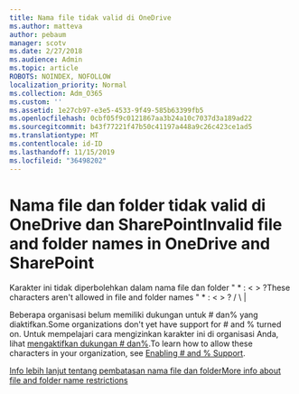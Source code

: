 ```yaml
---
title: Nama file tidak valid di OneDrive
ms.author: matteva
author: pebaum
manager: scotv
ms.date: 2/27/2018
ms.audience: Admin
ms.topic: article
ROBOTS: NOINDEX, NOFOLLOW
localization_priority: Normal
ms.collection: Adm_O365
ms.custom: ''
ms.assetid: 1e27cb97-e3e5-4533-9f49-585b63399fb5
ms.openlocfilehash: 0cbf05f9c0121867aa3b24a10c7037d3a189ad22
ms.sourcegitcommit: b43f77221f47b50c41197a448a9c26c423ce1ad5
ms.translationtype: MT
ms.contentlocale: id-ID
ms.lasthandoff: 11/15/2019
ms.locfileid: "36498202"
---
```

# <a name="invalid-file-and-folder-names-in-onedrive-and-sharepoint"></a><span data-ttu-id="b9b72-102">Nama file dan folder tidak valid di OneDrive dan SharePoint</span><span class="sxs-lookup"><span data-stu-id="b9b72-102">Invalid file and folder names in OneDrive and SharePoint</span></span>

<span data-ttu-id="b9b72-103">Karakter ini tidak diperbolehkan dalam nama file dan folder " \* : \< \> ?</span><span class="sxs-lookup"><span data-stu-id="b9b72-103">These characters aren't allowed in file and folder names " \* : \< \> ?</span></span> <span data-ttu-id="b9b72-104">/ \ |</span><span class="sxs-lookup"><span data-stu-id="b9b72-104"></span></span> 
  
<span data-ttu-id="b9b72-105">Beberapa organisasi belum memiliki dukungan untuk # dan% yang diaktifkan.</span><span class="sxs-lookup"><span data-stu-id="b9b72-105">Some organizations don't yet have support for # and % turned on.</span></span> <span data-ttu-id="b9b72-106">Untuk mempelajari cara mengizinkan karakter ini di organisasi Anda, lihat [mengaktifkan dukungan # dan%](https://go.microsoft.com/fwlink/?linkid=862611).</span><span class="sxs-lookup"><span data-stu-id="b9b72-106">To learn how to allow these characters in your organization, see [Enabling # and % Support](https://go.microsoft.com/fwlink/?linkid=862611).</span></span> 
  
[<span data-ttu-id="b9b72-107">Info lebih lanjut tentang pembatasan nama file dan folder</span><span class="sxs-lookup"><span data-stu-id="b9b72-107">More info about file and folder name restrictions</span></span>](https://go.microsoft.com/fwlink/?linkid=866430)
  


